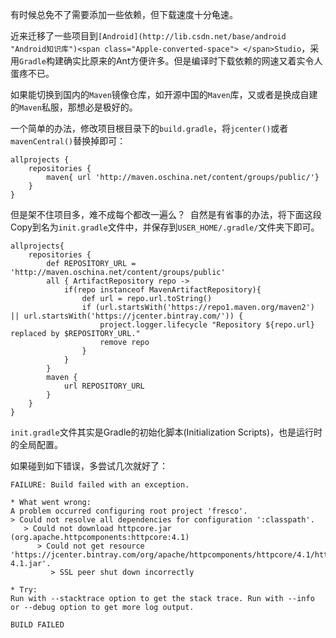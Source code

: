 有时候总免不了需要添加一些依赖，但下载速度十分龟速。

近来迁移了一些项目到`[Android](http://lib.csdn.net/base/android "Android知识库")<span class="Apple-converted-space"> </span>Studio`，采用`Gradle`构建确实比原来的Ant方便许多。但是编译时下载依赖的网速又着实令人蛋疼不已。

如果能切换到国内的`Maven`镜像仓库，如开源中国的`Maven`库，又或者是换成自建的`Maven`私服，那想必是极好的。

一个简单的办法，修改项目根目录下的`build.gradle`，将`jcenter()`或者`mavenCentral()`替换掉即可：

~~~
allprojects {
    repositories {
        maven{ url 'http://maven.oschina.net/content/groups/public/'}
    }
}
~~~

但是架不住项目多，难不成每个都改一遍么？ 
自然是有省事的办法，将下面这段Copy到名为`init.gradle`文件中，并保存到`USER_HOME/.gradle/`文件夹下即可。

~~~
allprojects{
    repositories {
        def REPOSITORY_URL = 'http://maven.oschina.net/content/groups/public'
        all { ArtifactRepository repo ->
            if(repo instanceof MavenArtifactRepository){
                def url = repo.url.toString()
                if (url.startsWith('https://repo1.maven.org/maven2') || url.startsWith('https://jcenter.bintray.com/')) {
                    project.logger.lifecycle "Repository ${repo.url} replaced by $REPOSITORY_URL."
                    remove repo
                }
            }
        }
        maven {
            url REPOSITORY_URL
        }
    }
}
~~~

`init.gradle`文件其实是Gradle的初始化脚本(Initialization Scripts)，也是运行时的全局配置。

如果碰到如下错误，多尝试几次就好了：

~~~
FAILURE: Build failed with an exception.

* What went wrong:
A problem occurred configuring root project 'fresco'.
> Could not resolve all dependencies for configuration ':classpath'.
   > Could not download httpcore.jar (org.apache.httpcomponents:httpcore:4.1)
      > Could not get resource 'https://jcenter.bintray.com/org/apache/httpcomponents/httpcore/4.1/httpcore-4.1.jar'.
         > SSL peer shut down incorrectly

* Try:
Run with --stacktrace option to get the stack trace. Run with --info or --debug option to get more log output.

BUILD FAILED
~~~

